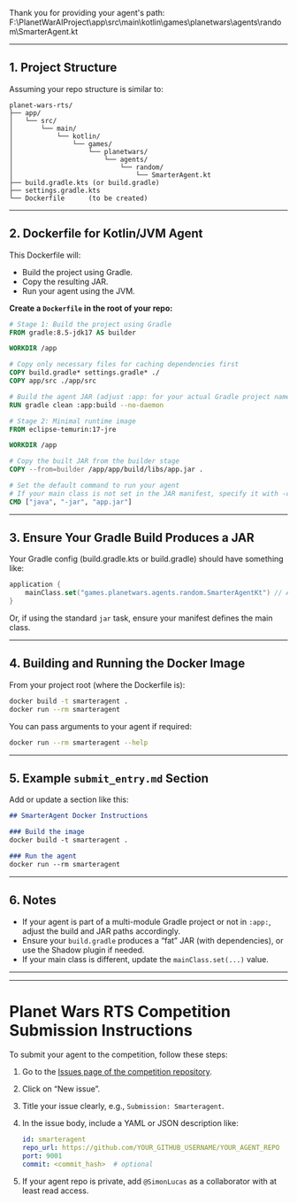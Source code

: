 Thank you for providing your agent's path:  
F:\PlanetWarAIProject\app\src\main\kotlin\games\planetwars\agents\random\SmarterAgent.kt

---

## 1. Project Structure

Assuming your repo structure is similar to:

```
planet-wars-rts/
├── app/
│   └── src/
│       └── main/
│           └── kotlin/
│               └── games/
│                   └── planetwars/
│                       └── agents/
│                           └── random/
│                               └── SmarterAgent.kt
├── build.gradle.kts (or build.gradle)
├── settings.gradle.kts
└── Dockerfile      (to be created)
```

---

## 2. Dockerfile for Kotlin/JVM Agent

This Dockerfile will:
- Build the project using Gradle.
- Copy the resulting JAR.
- Run your agent using the JVM.

**Create a `Dockerfile` in the root of your repo:**

```dockerfile
# Stage 1: Build the project using Gradle
FROM gradle:8.5-jdk17 AS builder

WORKDIR /app

# Copy only necessary files for caching dependencies first
COPY build.gradle* settings.gradle* ./
COPY app/src ./app/src

# Build the agent JAR (adjust :app: for your actual Gradle project name if needed)
RUN gradle clean :app:build --no-daemon

# Stage 2: Minimal runtime image
FROM eclipse-temurin:17-jre

WORKDIR /app

# Copy the built JAR from the builder stage
COPY --from=builder /app/app/build/libs/app.jar .

# Set the default command to run your agent
# If your main class is not set in the JAR manifest, specify it with -cp and -main
CMD ["java", "-jar", "app.jar"]
```

---

## 3. Ensure Your Gradle Build Produces a JAR

Your Gradle config (build.gradle.kts or build.gradle) should have something like:

```kotlin
application {
    mainClass.set("games.planetwars.agents.random.SmarterAgentKt") // Adjust if needed
}
```
Or, if using the standard `jar` task, ensure your manifest defines the main class.

---

## 4. Building and Running the Docker Image

From your project root (where the Dockerfile is):

```bash
docker build -t smarteragent .
docker run --rm smarteragent
```

You can pass arguments to your agent if required:

```bash
docker run --rm smarteragent --help
```

---

## 5. Example `submit_entry.md` Section

Add or update a section like this:

```markdown
## SmarterAgent Docker Instructions

### Build the image
docker build -t smarteragent .

### Run the agent
docker run --rm smarteragent
```

---

## 6. Notes

- If your agent is part of a multi-module Gradle project or not in `:app:`, adjust the build and JAR paths accordingly.
- Ensure your `build.gradle` produces a “fat” JAR (with dependencies), or use the Shadow plugin if needed.
- If your main class is different, update the `mainClass.set(...)` value.

---






------
# Planet Wars RTS Competition Submission Instructions

To submit your agent to the competition, follow these steps:

1. Go to the [Issues page of the competition repository](https://github.com/SimonLucas/planet-wars-rts-submissions/issues).
2. Click on “New issue”.
3. Title your issue clearly, e.g., `Submission: Smarteragent`.
4. In the issue body, include a YAML or JSON description like:

   ```yaml
   id: smarteragent
   repo_url: https://github.com/YOUR_GITHUB_USERNAME/YOUR_AGENT_REPO
   port: 9001
   commit: <commit_hash>  # optional
   ```

5. If your agent repo is private, add `@SimonLucas` as a collaborator with at least read access.